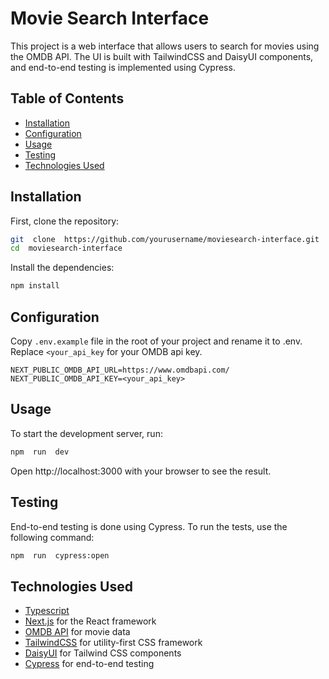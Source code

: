 # Movie Search Interface

This project is a web interface that allows users to search for movies using the OMDB API. The UI is built with TailwindCSS and DaisyUI components, and end-to-end testing is implemented using Cypress.

## Table of Contents

- [Installation](#installation)
- [Configuration](#configuration)
- [Usage](#usage)
- [Testing](#testing)
- [Technologies Used](#technologies-used)

## Installation

First, clone the repository:

```bash
git  clone  https://github.com/yourusername/moviesearch-interface.git
cd  moviesearch-interface
```

Install the dependencies:

```bash
npm install
```

## Configuration

Copy `.env.example` file in the root of your project and rename it to .env.
Replace `<your_api_key` for your OMDB api key.

```env
NEXT_PUBLIC_OMDB_API_URL=https://www.omdbapi.com/
NEXT_PUBLIC_OMDB_API_KEY=<your_api_key>
```

## Usage

To start the development server, run:

```bash
npm  run  dev
```

Open http://localhost:3000 with your browser to see the result.

## Testing

End-to-end testing is done using Cypress. To run the tests, use the following command:

```bash
npm  run  cypress:open
```

## Technologies Used

- [Typescript](https://www.typescriptlang.org/)
- [Next.js](https://nextjs.org/) for the React framework
- [OMDB API](http://www.omdbapi.com/) for movie data
- [TailwindCSS](https://tailwindcss.com/) for utility-first CSS framework
- [DaisyUI](https://daisyui.com/) for Tailwind CSS components
- [Cypress](https://www.cypress.io/) for end-to-end testing
